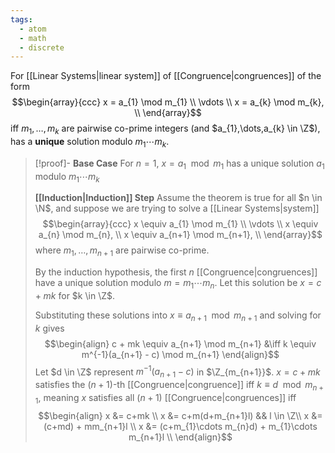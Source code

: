 ```yaml
---
tags:
  - atom
  - math
  - discrete
---
```

For [[Linear Systems|linear system]] of [[Congruence|congruences]] of the form
$$\begin{array}{ccc}
	x = a_{1} \mod m_{1}  \\
	\vdots \\
	x = a_{k} \mod m_{k}, \\
\end{array}$$
iff $m_{1},\dots,m_{k}$ are pairwise co-prime integers (and $a_{1},\dots,a_{k} \in \Z$), has a **unique** solution modulo $m_{1}\cdots m_{k}$.

> [!proof]-
> **Base Case**
For $n = 1$, $x = a_{1} \mod m_{1}$ has a unique solution $a_{1}$ modulo $m_{1}\cdots m_{k}$
> 
> **[[Induction|Induction]] Step**
> Assume the theorem is true for all $n \in \N$, and suppose we are trying to solve a [[Linear Systems|system]]
> $$\begin{array}{ccc}
> 	x \equiv a_{1} \mod m_{1}  \\
> 	\vdots \\
> 	x \equiv a_{n} \mod m_{n}, \\
> 	x \equiv a_{n+1} \mod m_{n+1}, \\
> \end{array}$$
> where $m_{1},\dots,m_{n+1}$ are pairwise co-prime.
> 
> By the induction hypothesis, the first $n$ [[Congruence|congruences]] have a unique solution modulo $m = m_{1}\cdots m_{n}$. Let this solution be $x = c + mk$ for $k \in \Z$.
> 
> Substituting these solutions into $x \equiv a_{n+1} \mod m_{n+1}$ and solving for $k$ gives
> $$\begin{align}
> 	c + mk \equiv a_{n+1} \mod m_{n+1} &\iff k \equiv m^{-1}(a_{n+1} - c) \mod m_{n+1}
> \end{align}$$
> Let $d \in \Z$ represent $m^{-1}(a_{n+1}-c)$ in $\Z_{m_{n+1}}$. $x = c + mk$ satisfies the $(n+1)$-th [[Congruence|congruence]] iff $k \equiv d \mod m_{n+1}$, meaning $x$ satisfies all $(n+1)$ [[Congruence|congruences]] iff
> $$\begin{align}
> 	x &= c+mk \\
> 	x &= c+m(d+m_{n+1}l) && l \in \Z\\
> 	x &= (c+md) + mm_{n+1}l \\
> 	x &= (c+m_{1}\cdots m_{n}d) + m_{1}\cdots m_{n+1}l \\
> \end{align}$$
